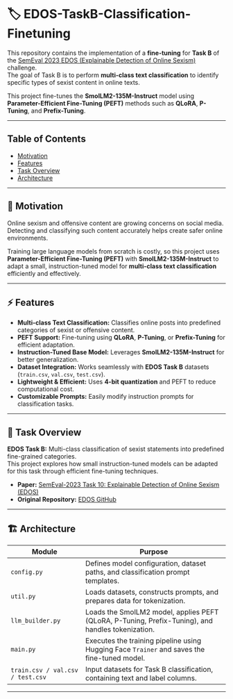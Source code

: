 # 🏷️ EDOS-TaskB-Classification-Finetuning

This repository contains the implementation of a **fine-tuning** for **Task B** of the [SemEval 2023 EDOS (Explainable Detection of Online Sexism)](https://aclanthology.org/2023.semeval-1.305/) challenge.  
The goal of Task B is to perform **multi-class text classification** to identify specific types of sexist content in online texts.  

This project fine-tunes the **SmolLM2-135M-Instruct** model using **Parameter-Efficient Fine-Tuning (PEFT)** methods such as **QLoRA**, **P-Tuning**, and **Prefix-Tuning**.

---
## Table of Contents

- [Motivation](#motivation)
- [Features](#features)  
- [Task Overview](#Task-Overview)  
- [Architecture](#architecture)

---

## 🌟 Motivation

Online sexism and offensive content are growing concerns on social media. Detecting and classifying such content accurately helps create safer online environments.  

Training large language models from scratch is costly, so this project uses **Parameter-Efficient Fine-Tuning (PEFT)** with **SmolLM2-135M-Instruct** to adapt a small, instruction-tuned model for **multi-class text classification** efficiently and effectively.

---

## ⚡ Features

- **Multi-class Text Classification:** Classifies online posts into predefined categories of sexist or offensive content.  
- **PEFT Support:** Fine-tuning using **QLoRA**, **P-Tuning**, or **Prefix-Tuning** for efficient adaptation.  
- **Instruction-Tuned Base Model:** Leverages **SmolLM2-135M-Instruct** for better generalization.  
- **Dataset Integration:** Works seamlessly with **EDOS Task B** datasets (`train.csv`, `val.csv`, `test.csv`).  
- **Lightweight & Efficient:** Uses **4-bit quantization** and PEFT to reduce computational cost.  
- **Customizable Prompts:** Easily modify instruction prompts for classification tasks.  

---

## 📘 Task Overview

**EDOS Task B:** Multi-class classification of sexist statements into predefined fine-grained categories.  
This project explores how small instruction-tuned models can be adapted for this task through efficient fine-tuning techniques.

- **Paper:** [SemEval-2023 Task 10: Explainable Detection of Online Sexism (EDOS)](https://aclanthology.org/2023.semeval-1.305/)
- **Original Repository:** [EDOS GitHub](https://github.com/rewire-online/edos/tree/main)

---

## 🏗️ Architecture
| Module | Purpose |
|--------|---------|
| `config.py` | Defines model configuration, dataset paths, and classification prompt templates. |
| `util.py` | Loads datasets, constructs prompts, and prepares data for tokenization. |
| `llm_builder.py` | Loads the SmolLM2 model, applies PEFT (QLoRA, P-Tuning, Prefix-Tuning), and handles tokenization. |
| `main.py` | Executes the training pipeline using Hugging Face `Trainer` and saves the fine-tuned model. |
| `train.csv / val.csv / test.csv` | Input datasets for Task B classification, containing text and label columns. |

---
